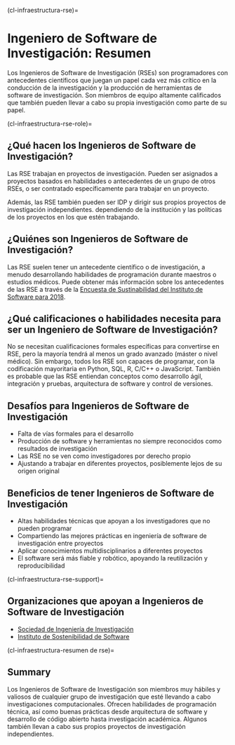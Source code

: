 (cl-infraestructura-rse)=
# Ingeniero de Software de Investigación: Resumen

Los Ingenieros de Software de Investigación (RSEs) son programadores con antecedentes científicos que juegan un papel cada vez más crítico en la conducción de la investigación y la producción de herramientas de software de investigación. Son miembros de equipo altamente calificados que también pueden llevar a cabo su propia investigación como parte de su papel.


(cl-infraestructura-rse-role)=
## ¿Qué hacen los Ingenieros de Software de Investigación?
Las RSE trabajan en proyectos de investigación. Pueden ser asignados a proyectos basados en habilidades o antecedentes de un grupo de otros RSEs, o ser contratado específicamente para trabajar en un proyecto.

Además, las RSE también pueden ser IDP y dirigir sus propios proyectos de investigación independientes. dependiendo de la institución y las políticas de los proyectos en los que estén trabajando.

## ¿Quiénes son Ingenieros de Software de Investigación?
Las RSE suelen tener un antecedente científico o de investigación, a menudo desarrollando habilidades de programación durante maestros o estudios médicos. Puede obtener más información sobre los antecedentes de las RSE a través de la [Encuesta de Sustinabilidad del Instituto de Software para 2018](https://www.software.ac.uk/blog/2018-03-12-what-do-we-know-about-rses-results-our-international-surveys).

## ¿Qué calificaciones o habilidades necesita para ser un Ingeniero de Software de Investigación?
No se necesitan cualificaciones formales específicas para convertirse en RSE, pero la mayoría tendrá al menos un grado avanzado (máster o nivel médico). Sin embargo, todos los RSE son capaces de programar, con la codificación mayoritaria en Python, SQL, R, C/C++ o JavaScript. También es probable que las RSE entiendan conceptos como desarrollo ágil, integración y pruebas, arquitectura de software y control de versiones.

## Desafíos para Ingenieros de Software de Investigación
* Falta de vías formales para el desarrollo
* Producción de software y herramientas no siempre reconocidos como resultados de investigación
* Las RSE no se ven como investigadores por derecho propio
* Ajustando a trabajar en diferentes proyectos, posiblemente lejos de su origen original

## Beneficios de tener Ingenieros de Software de Investigación
* Altas habilidades técnicas que apoyan a los investigadores que no pueden programar
* Compartiendo las mejores prácticas en ingeniería de software de investigación entre proyectos
* Aplicar conocimientos multidisciplinarios a diferentes proyectos
* El software será más fiable y robótico, apoyando la reutilización y reproducibilidad

(cl-infraestructura-rse-support)=
## Organizaciones que apoyan a Ingenieros de Software de Investigación
* [Sociedad de Ingeniería de Investigación](https://society-rse.org/)
* [Instituto de Sostenibilidad de Software](https://www.software.ac.uk/)

(cl-infraestructura-resumen de rse)=
## Summary
Los Ingenieros de Software de Investigación son miembros muy hábiles y valiosos de cualquier grupo de investigación que esté llevando a cabo investigaciones computacionales. Ofrecen habilidades de programación técnica, así como buenas prácticas desde arquitectura de software y desarrollo de código abierto hasta investigación académica. Algunos también llevan a cabo sus propios proyectos de investigación independientes.





<!-- 
> See the [style guide](https://the-turing-way.netlify.app/community-handbook/style/style-crossref.html) for The Turing Way's recommendations on cross referencing.
> To include an image in your writing, use the MyST directive shown below. 
> Remember to add your image to the `figures` [folder](https://github.com/alan-turing-institute/the-turing-way/tree/main/book/website/figures) and use the correct path, else it will not be displayed.

```{figure} ../../figures/image-name.png
---
name: image-name
alt: describe your image for readers who rely on screen readers
---
Your image caption here
```

> To include code blocks, simply enclose your code in three sets of backticks shown below.

```
def simple_function():
    pass
```

> To include an admonition or to highlight a block of text that exists slightly apart from the narrative of your section, use the directive shown below. Jupyter Book's [documentation](https://jupyterbook.org/content/content-blocks.html#) has other useful examples.

```{note}
Here is a note!
```




<!-- IMPORTANT!

- Use this template to create your chapter's subchapters.
- Refrain from writing very long subchapters as readers may be unwilling to read them. Rather, you should split long subchapters into smaller subchapters if necessary.



BEFORE YOU GO

- Have a look at the Style Guide and the Maintaining Consistency chapters to ensure that you have followed the relevant recommendations on
  - Avoiding HTML
  - Consecutive headers
  - Labels and cross referencing
  - Using images
  - Latin abbreviations
  - References and citations
  - Title casing
  - Matching headers with reference in table of content

-->
